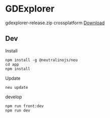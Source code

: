# GDExplorer
gdexplorer-release.zip crossplatform
[Download](https://github.com/FlokiTV/gdexplorer/raw/master/gdexplorer-release.zip)
## Dev

Install
```
npm install -g @neutralinojs/neu
cd app
npm install
```
Update
```
neu update
```
develop
```
npm run front:dev
npm run dev
```